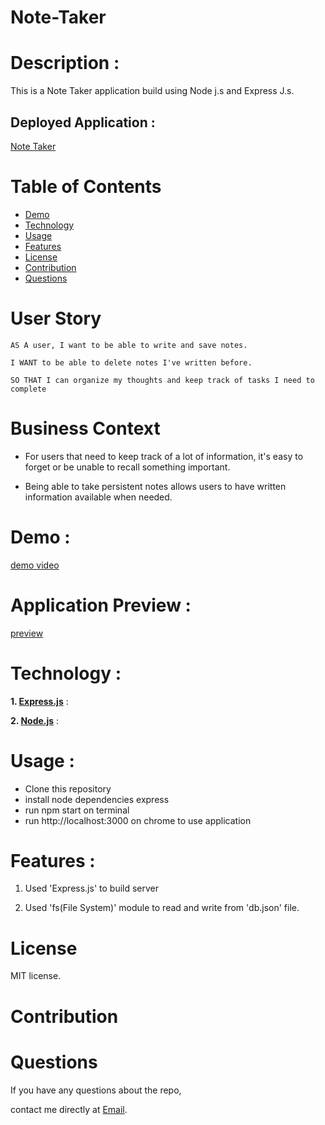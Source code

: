 # Note-Taker


# Description :

This is a Note Taker application build using Node j.s and Express J.s.

## Deployed Application :
[Note Taker](https://lohithamal.github.io/note-taker/)

# Table of Contents
* [Demo](#demo)
* [Technology](#technology)
* [Usage](#usage)
* [Features](#features)
* [License](#license)
* [Contribution](#contribution)
* [Questions](#questions)

# User Story

```
AS A user, I want to be able to write and save notes.

I WANT to be able to delete notes I've written before.

SO THAT I can organize my thoughts and keep track of tasks I need to complete
```

# Business Context

* For users that need to keep track of a lot of information, it's easy to forget or be unable to recall something important. 

* Being able to take persistent notes allows users to have written information available when needed.

# Demo :
[demo video](https://youtu.be/n7VrJ52tQSY)

# Application Preview : 
[preview](https://youtu.be/n7VrJ52tQSY)


# Technology :

**1. [Express.js](https://expressjs.com/)** :


**2. [Node.js](https://nodejs.org/en/)** : 


# Usage :

* Clone this repository
* install node dependencies express
* run npm start on terminal
* run http://localhost:3000 on chrome to use application

# Features :

1. Used 'Express.js' to build server

2. Used 'fs(File System)' module to read and write from 'db.json' file.


# License

 MIT license.

# Contribution



# Questions

If you have any questions about the repo, 

 contact me directly at [Email](mailto:lohith05amal@gmail.com).